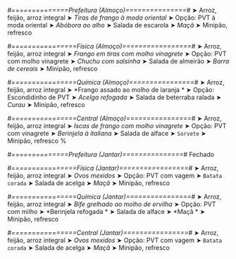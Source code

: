 
*#==============Prefeitura (Almoço)===============#*
➤ Arroz, feijão, arroz integral 
➤ *Tiras de frango à moda oriental*
➤ Opção: PVT à moda oriental
➤ *Abóbora ao alho*
➤ Salada de escarola
➤ *Maçã*
➤ Minipão, refresco 

*#================Física (Almoço)=================#*
➤ Arroz, feijão, arroz integral
➤ *Frango em tiras com molho vinagrete*
➤ Opção: PVT com molho vinagrete
➤ *Chuchu com salsinha*
➤ Salada de almeirão
➤ *Barra de cereais*
➤ Minipão, refresco

*#================Química (Almoço)================#*
➤ Arroz, feijão, arroz integral
➤ *Frango assado ao molho de laranja *
➤ Opção: Escondidinho de PVT 
➤ *Acelga refogada*
➤ Salada de beterraba ralada
➤ *Curau*
➤ Minipão, refresco

*#================Central (Almoço)================#*
➤ Arroz, feijão, arroz integral
➤ *Iscas de frango com molho vinagrete*
➤ Opção: PVT com vinagrete
➤ *Berinjela à italiana*
➤ Salada de alface
➤ `Sorvete`
➤ Minipão, refresco
%

*#==============Prefeitura (Jantar)===============#*
Fechado

*#================Física (Jantar)=================#*
➤ Arroz, feijão, arroz integral
➤ *Ovos mexidos*
➤ Opção: PVT com vagem
➤ `Batata corada`
➤ Salada de acelga
➤ *Maçã*
➤ Minipão, refresco

*#================Química (Jantar)================#*
➤ Arroz, feijão, arroz integral
➤ *Bife grelhado ao molho de ervilha*
➤ Opção: PVT com milho 
➤ *Berinjela refogada *
➤ Salada de alface
➤ *Maçã *
➤ Minipão, refresco

*#================Central (Jantar)================#*
➤ Arroz, feijão, arroz integral
➤ *Ovos mexidos*
➤ Opção: PVT com vagem
➤ `Batata corada`
➤ Salada de acelga
➤ *Maçã*
➤ Minipão, refresco
